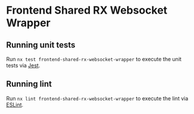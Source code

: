 # Frontend Shared RX Websocket Wrapper

## Running unit tests

Run `nx test frontend-shared-rx-websocket-wrapper` to execute the unit tests via [Jest](https://jestjs.io).

## Running lint

Run `nx lint frontend-shared-rx-websocket-wrapper` to execute the lint via [ESLint](https://eslint.org/).
